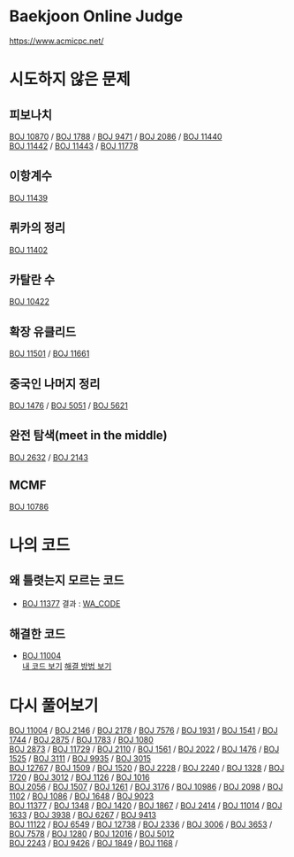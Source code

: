 # Baekjoon Online Judge
<https://www.acmicpc.net/>

# 시도하지 않은 문제

## 피보나치
[BOJ 10870](https://www.acmicpc.net/problem/10870) / [BOJ 1788](https://www.acmicpc.net/problem/1788) / [BOJ 9471](https://www.acmicpc.net/problem/9471) / [BOJ 2086](https://www.acmicpc.net/problem/2086) / [BOJ 11440](https://www.acmicpc.net/problem/11440)  
[BOJ 11442](https://www.acmicpc.net/problem/11442) / [BOJ 11443](https://www.acmicpc.net/problem/11443) / [BOJ 11778](https://www.acmicpc.net/problem/11778)

## 이항계수
[BOJ 11439](https://www.acmicpc.net/problem/11439)

## 뤼카의 정리
[BOJ 11402](https://www.acmicpc.net/problem/11402)

## 카탈란 수
[BOJ 10422](https://www.acmicpc.net/problem/10422)

## 확장 유클리드 
[BOJ 11501](https://www.acmicpc.net/problem/11501) / [BOJ 11661](https://www.acmicpc.net/problem/11661)

## 중국인 나머지 정리
[BOJ 1476](https://www.acmicpc.net/problem/1476) / [BOJ 5051](https://www.acmicpc.net/problem/5051) / [BOJ 5621](https://www.acmicpc.net/problem/5621)

## 완전 탐색(meet in the middle)
[BOJ 2632](https://www.acmicpc.net/problem/2632) / [BOJ 2143](https://www.acmicpc.net/problem/2143)

## MCMF
[BOJ 10786](https://www.acmicpc.net/problem/10786)

# 나의 코드

## 왜 틀렷는지 모르는 코드
* [BOJ 11377](https://www.acmicpc.net/problem/11377) 
결과 : [WA_CODE](https://github.com/lkoiescg2031/APSS/blob/master/Baekjoon%20Online%20Judge/11377_WA.cpp)  

## 해결한 코드
* [BOJ 11004](https://www.acmicpc.net/problem/11004)   
[내 코드 보기](https://github.com/lkoiescg2031/APSS/blob/master/Baekjoon%20Online%20Judge/11004.cpp) 
[해결 방법 보기](https://lkoiescg2031.tistory.com/19)
	  
# 다시 풀어보기
[BOJ 11004](https://www.acmicpc.net/problem/11004) / [BOJ 2146](https://www.acmicpc.net/problem/2146) / [BOJ 2178](https://www.acmicpc.net/problem/2178) / [BOJ 7576](https://www.acmicpc.net/problem/7576) / [BOJ 1931](https://www.acmicpc.net/problem/1931) / 
[BOJ 1541](https://www.acmicpc.net/problem/1541) / [BOJ 1744](https://www.acmicpc.net/problem/1744) / [BOJ 2875](https://www.acmicpc.net/problem/2875) / [BOJ 1783](https://www.acmicpc.net/problem/1783) / [BOJ 1080](https://www.acmicpc.net/problem/1080)  
[BOJ 2873](https://www.acmicpc.net/problem/2873) / [BOJ 11729](https://www.acmicpc.net/problem/11729) / [BOJ 2110](https://www.acmicpc.net/problem/2110) / [BOJ 1561](https://www.acmicpc.net/problem/1561) / [BOJ 2022](https://www.acmicpc.net/problem/2022) / 
[BOJ 1476](https://www.acmicpc.net/problem/1476) / [BOJ 1525](https://www.acmicpc.net/problem/1525) / [BOJ 3111](https://www.acmicpc.net/problem/3111) / [BOJ 9935](https://www.acmicpc.net/problem/9935) / [BOJ 3015](https://www.acmicpc.net/problem/3015)  
[BOJ 12767](https://www.acmicpc.net/problem/12767) / [BOJ 1509](https://www.acmicpc.net/problem/1509) / [BOJ 1520](https://www.acmicpc.net/problem/1520) / [BOJ 2228](https://www.acmicpc.net/problem/2228) / [BOJ 2240](https://www.acmicpc.net/problem/2240) / 
[BOJ 1328](https://www.acmicpc.net/problem/1328) / [BOJ 1720](https://www.acmicpc.net/problem/1720) / [BOJ 3012](https://www.acmicpc.net/problem/3012) / [BOJ 1126](https://www.acmicpc.net/problem/1126) / [BOJ 1016](https://www.acmicpc.net/problem/1016)  
[BOJ 2056](https://www.acmicpc.net/problem/2056) / [BOJ 1507](https://www.acmicpc.net/problem/1507) / [BOJ 1261](https://www.acmicpc.net/problem/1261) / [BOJ 3176](https://www.acmicpc.net/problem/3176) / [BOJ 10986](https://www.acmicpc.net/problem/10986) / 
[BOJ 2098](https://www.acmicpc.net/problem/2098) / [BOJ 1102](https://www.acmicpc.net/problem/1102) / [BOJ 1086](https://www.acmicpc.net/problem/1086) / [BOJ 1648](https://www.acmicpc.net/problem/1648) / [BOJ 9023](https://www.acmicpc.net/problem/9023)  
[BOJ 11377](https://www.acmicpc.net/problem/11377) / [BOJ 1348](https://www.acmicpc.net/problem/1348) / [BOJ 1420](https://www.acmicpc.net/problem/1420) / [BOJ 1867](https://www.acmicpc.net/problem/1867) / [BOJ 2414](https://www.acmicpc.net/problem/2414) / 
[BOJ 11014](https://www.acmicpc.net/problem/11014) / [BOJ 1633](https://www.acmicpc.net/problem/1633) / [BOJ 3938](https://www.acmicpc.net/problem/3938) / [BOJ 6267](https://www.acmicpc.net/problem/6267) / [BOJ 9413](https://www.acmicpc.net/problem/9413)  
[BOJ 11122](https://www.acmicpc.net/problem/11122) / [BOJ 6549](https://www.acmicpc.net/problem/6549) / [BOJ 12738](https://www.acmicpc.net/problem/12738) / [BOJ 2336](https://www.acmicpc.net/problem/2336) / [BOJ 3006](https://www.acmicpc.net/problem/3006) / 
[BOJ 3653](https://www.acmicpc.net/problem/3653) /  [BOJ 7578](https://www.acmicpc.net/problem/7578) / [BOJ 1280](https://www.acmicpc.net/problem/1280) / [BOJ 12016](https://www.acmicpc.net/problem/12016) / [BOJ 5012](https://www.acmicpc.net/broblem/5012)  
[BOJ 2243](https://www.acmicpc.net/problem/2243) / [BOJ 9426](https://www.acmicpc.net/problem/9426) / [BOJ 1849](https://www.acmicpc.net/problem/1849) / [BOJ 1168](https://www.acmicpc.net/problem/1168) / 
